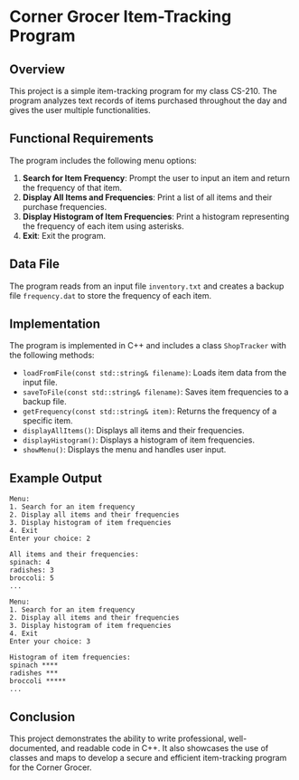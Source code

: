 # Corner Grocer Item-Tracking Program

## Overview

This project is a simple item-tracking program for my class CS-210. The program analyzes text records of items purchased throughout the day and gives the user multiple functionalities.

## Functional Requirements

The program includes the following menu options:

1. **Search for Item Frequency**: Prompt the user to input an item and return the frequency of that item.
2. **Display All Items and Frequencies**: Print a list of all items and their purchase frequencies.
3. **Display Histogram of Item Frequencies**: Print a histogram representing the frequency of each item using asterisks.
4. **Exit**: Exit the program.

## Data File

The program reads from an input file `inventory.txt` and creates a backup file `frequency.dat` to store the frequency of each item.

## Implementation

The program is implemented in C++ and includes a class `ShopTracker` with the following methods:

- `loadFromFile(const std::string& filename)`: Loads item data from the input file.
- `saveToFile(const std::string& filename)`: Saves item frequencies to a backup file.
- `getFrequency(const std::string& item)`: Returns the frequency of a specific item.
- `displayAllItems()`: Displays all items and their frequencies.
- `displayHistogram()`: Displays a histogram of item frequencies.
- `showMenu()`: Displays the menu and handles user input.

## Example Output

```
Menu:
1. Search for an item frequency
2. Display all items and their frequencies
3. Display histogram of item frequencies
4. Exit
Enter your choice: 2

All items and their frequencies:
spinach: 4
radishes: 3
broccoli: 5
...

Menu:
1. Search for an item frequency
2. Display all items and their frequencies
3. Display histogram of item frequencies
4. Exit
Enter your choice: 3

Histogram of item frequencies:
spinach ****
radishes ***
broccoli *****
...
```

## Conclusion

This project demonstrates the ability to write professional, well-documented, and readable code in C++. It also showcases the use of classes and maps to develop a secure and efficient item-tracking program for the Corner Grocer.
